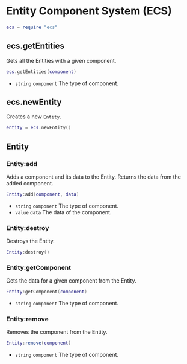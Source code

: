 # Entity Component System (ECS)

```lua
ecs = require "ecs"
```

## ecs.getEntities

Gets all the Entities with a given component.

```lua
ecs.getEntities(component)
```

- `string` `component` The type of component.

## ecs.newEntity

Creates a new `Entity`.

```lua
entity = ecs.newEntity()
```

## Entity

### Entity:add

Adds a component and its data to the Entity. Returns the data from the added component.

```lua
Entity:add(component, data)
```

- `string` `component` The type of component.
- `value` `data` The data of the component.

### Entity:destroy

Destroys the Entity.

```lua
Entity:destroy()
```

### Entity:getComponent

Gets the data for a given component from the Entity.

```lua
Entity:getComponent(component)
```

- `string` `component` The type of component.

### Entity:remove

Removes the component from the Entity.

```lua
Entity:remove(component)
```

- `string` `component` The type of component.
